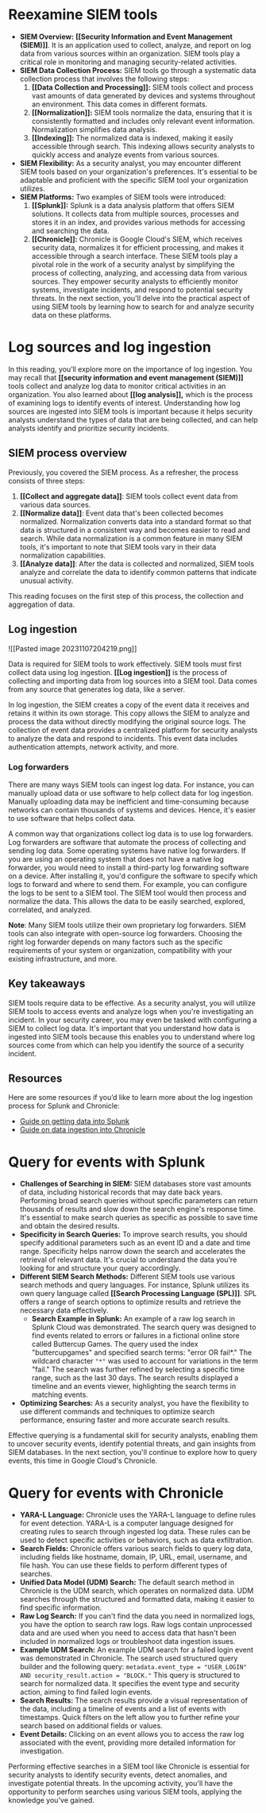 # Reexamine SIEM tools

- **SIEM Overview:** **[[Security Information and Event Management (SIEM)]]**. It is an application used to collect, analyze, and report on log data from various sources within an organization. SIEM tools play a critical role in monitoring and managing security-related activities.
- **SIEM Data Collection Process:** SIEM tools go through a systematic data collection process that involves the following steps:
	1. **[[Data Collection and Processing]]:** SIEM tools collect and process vast amounts of data generated by devices and systems throughout an environment. This data comes in different formats.
	2. **[[Normalization]]:** SIEM tools normalize the data, ensuring that it is consistently formatted and includes only relevant event information. Normalization simplifies data analysis.
	3. **[[Indexing]]:** The normalized data is indexed, making it easily accessible through search. This indexing allows security analysts to quickly access and analyze events from various sources.
- **SIEM Flexibility:** As a security analyst, you may encounter different SIEM tools based on your organization's preferences. It's essential to be adaptable and proficient with the specific SIEM tool your organization utilizes.
- **SIEM Platforms:** Two examples of SIEM tools were introduced:
	1. **[[Splunk]]:** Splunk is a data analysis platform that offers SIEM solutions. It collects data from multiple sources, processes and stores it in an index, and provides various methods for accessing and searching the data.
	2. **[[Chronicle]]:** Chronicle is Google Cloud's SIEM, which receives security data, normalizes it for efficient processing, and makes it accessible through a search interface.
These SIEM tools play a pivotal role in the work of a security analyst by simplifying the process of collecting, analyzing, and accessing data from various sources. They empower security analysts to efficiently monitor systems, investigate incidents, and respond to potential security threats. In the next section, you'll delve into the practical aspect of using SIEM tools by learning how to search for and analyze security data on these platforms.

# Log sources and log ingestion

In this reading, you’ll explore more on the importance of log ingestion. You may recall that **[[security information and event management (SIEM)]]** tools collect and analyze log data to monitor critical activities in an organization. You also learned about **[[log analysis]],** which is the process of examining logs to identify events of interest. Understanding how log sources are ingested into SIEM tools is important because it helps security analysts understand the types of data that are being collected, and can help analysts identify and prioritize security incidents.

## SIEM process overview

Previously, you covered the SIEM process. As a refresher, the process consists of three steps:

1. **[[Collect and aggregate data]]**: SIEM tools collect event data from various data sources.
2. **[[Normalize data]]**: Event data that's been collected becomes normalized. Normalization converts data into a standard format so that data is structured in a consistent way and becomes easier to read and search. While data normalization is a common feature in many SIEM tools, it's important to note that SIEM tools vary in their data normalization capabilities.
3. **[[Analyze data]]**: After the data is collected and normalized, SIEM tools analyze and correlate the data to identify common patterns that indicate unusual activity.

This reading focuses on the first step of this process, the collection and aggregation of data.

## Log ingestion

![[Pasted image 20231107204219.png]]

Data is required for SIEM tools to work effectively. SIEM tools must first collect data using log ingestion. **[[Log ingestion]]** is the process of collecting and importing data from log sources into a SIEM tool. Data comes from any source that generates log data, like a server.

In log ingestion, the SIEM creates a copy of the event data it receives and retains it within its own storage. This copy allows the SIEM to analyze and process the data without directly modifying the original source logs. The collection of event data provides a centralized platform for security analysts to analyze the data and respond to incidents. This event data includes authentication attempts, network activity, and more.

### Log forwarders

There are many ways SIEM tools can ingest log data. For instance, you can manually upload data or use software to help collect data for log ingestion. Manually uploading data may be inefficient and time-consuming because networks can contain thousands of systems and devices. Hence, it's easier to use software that helps collect data. 

A common way that organizations collect log data is to use log forwarders. Log forwarders are software that automate the process of collecting and sending log data. Some operating systems have native log forwarders. If you are using an operating system that does not have a native log forwarder, you would need to install a third-party log forwarding software on a device. After installing it, you'd configure the software to specify which logs to forward and where to send them. For example, you can configure the logs to be sent to a SIEM tool. The SIEM tool would then process and normalize the data. This allows the data to be easily searched, explored, correlated, and analyzed.

**Note**: Many SIEM tools utilize their own proprietary log forwarders. SIEM tools can also integrate with open-source log forwarders. Choosing the right log forwarder depends on many factors such as the specific requirements of your system or organization, compatibility with your existing infrastructure, and more. 

## Key takeaways

SIEM tools require data to be effective. As a security analyst, you will utilize SIEM tools to access events and analyze logs when you're investigating an incident. In your security career, you may even be tasked with configuring a SIEM to collect log data. It's important that you understand how data is ingested into SIEM tools because this enables you to understand where log sources come from which can help you identify the source of a security incident.

## Resources

Here are some resources if you’d like to learn more about the log ingestion process for Splunk and Chronicle:

- [Guide on getting data into Splunk](https://docs.splunk.com/Documentation/SplunkCloud/9.0.2303/Data/Howdoyouwanttoadddata)
- [Guide on data ingestion into Chronicle](https://cloud.google.com/chronicle/docs/data-ingestion-flow)

# Query for events with Splunk

- **Challenges of Searching in SIEM:** SIEM databases store vast amounts of data, including historical records that may date back years. Performing broad search queries without specific parameters can return thousands of results and slow down the search engine's response time. It's essential to make search queries as specific as possible to save time and obtain the desired results.
- **Specificity in Search Queries:** To improve search results, you should specify additional parameters such as an event ID and a date and time range. Specificity helps narrow down the search and accelerates the retrieval of relevant data. It's crucial to understand the data you're looking for and structure your query accordingly.
- **Different SIEM Search Methods:** Different SIEM tools use various search methods and query languages. For instance, Splunk utilizes its own query language called **[[Search Processing Language (SPL)]]**. SPL offers a range of search options to optimize results and retrieve the necessary data effectively.
	- **Search Example in Splunk:** An example of a raw log search in Splunk Cloud was demonstrated. The search query was designed to find events related to errors or failures in a fictional online store called Buttercup Games. The query used the index "buttercupgames" and specified search terms: "error OR fail*." The wildcard character ``"*"`` was used to account for variations in the term "fail." The search was further refined by selecting a specific time range, such as the last 30 days. The search results displayed a timeline and an events viewer, highlighting the search terms in matching events.
- **Optimizing Searches:** As a security analyst, you have the flexibility to use different commands and techniques to optimize search performance, ensuring faster and more accurate search results.

Effective querying is a fundamental skill for security analysts, enabling them to uncover security events, identify potential threats, and gain insights from SIEM databases. In the next section, you'll continue to explore how to query events, this time in Google Cloud's Chronicle.

# Query for events with Chronicle

- **YARA-L Language:** Chronicle uses the YARA-L language to define rules for event detection. YARA-L is a computer language designed for creating rules to search through ingested log data. These rules can be used to detect specific activities or behaviors, such as data exfiltration.
- **Search Fields:** Chronicle offers various search fields to query log data, including fields like hostname, domain, IP, URL, email, username, and file hash. You can use these fields to perform different types of searches.
- **Unified Data Model (UDM) Search:** The default search method in Chronicle is the UDM search, which operates on normalized data. UDM searches through the structured and formatted data, making it easier to find specific information.
- **Raw Log Search:** If you can't find the data you need in normalized logs, you have the option to search raw logs. Raw logs contain unprocessed data and are used when you need to access data that hasn't been included in normalized logs or troubleshoot data ingestion issues.
- **Example UDM Search:** An example UDM search for a failed login event was demonstrated in Chronicle. The search used structured query builder and the following query: `metadata.event_type = "USER_LOGIN" AND security_result.action = "BLOCK."` This query is structured to search for normalized data. It specifies the event type and security action, aiming to find failed login events.
- **Search Results:** The search results provide a visual representation of the data, including a timeline of events and a list of events with timestamps. Quick filters on the left allow you to further refine your search based on additional fields or values.
- **Event Details:** Clicking on an event allows you to access the raw log associated with the event, providing more detailed information for investigation.

Performing effective searches in a SIEM tool like Chronicle is essential for security analysts to identify security events, detect anomalies, and investigate potential threats. In the upcoming activity, you'll have the opportunity to perform searches using various SIEM tools, applying the knowledge you've gained.
